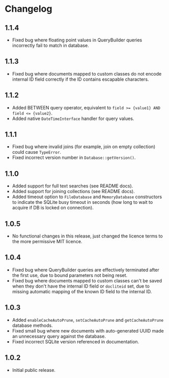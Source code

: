 # Changelog

## 1.1.4

- Fixed bug where floating point values in QueryBuilder queries incorrectly fail to match in database.

## 1.1.3

- Fixed bug where documents mapped to custom classes do not encode internal ID field correctly 
if the ID contains escapable characters.

## 1.1.2

- Added BETWEEN query operator, equivalent to `field >= {value1} AND field <= {value2}`.
- Added native `DateTimeInterface` handler for query values.

## 1.1.1

- Fixed bug where invalid joins (for example, join on empty collection) could cause 
`TypeError`.
- Fixed incorrect version number in `Database::getVersion()`.

## 1.1.0

- Added support for full text searches (see README docs).
- Added support for joining collections (see README docs).
- Added timeout option to `FileDatabase` and `MemoryDatabase` constructors to indicate 
the SQLite busy timeout in seconds (how long to wait to acquire if DB is locked on connection).

## 1.0.5

  - No functional changes in this release, just changed the licence terms to the more 
    permissive MIT licence.

## 1.0.4
 
  - Fixed bug where QueryBuilder queries are effectively terminated after the 
    first use, due to bound parameters not being reset.
  - Fixed bug where documents mapped to custom classes can't be saved when 
    they don't have the internal ID field or `docliteid` set, due to missing 
    automatic mapping of the known ID field to the internal ID.

## 1.0.3

  - Added `enableCacheAutoPrune`, `setCacheAutoPrune` and `getCacheAutoPrune` 
    database methods.
  - Fixed small bug where new documents with auto-generated UUID made an 
    unnecessary query against the database.
  - Fixed incorrect SQLite version referenced in documentation.  

## 1.0.2

  - Initial public release.
